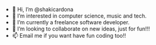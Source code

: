 - 👋 Hi, I’m @shakicardona
- 👀 I’m interested in computer science, music and tech.
- 🌱 I’m currently a freelance software developer.
- 💞️ I’m looking to collaborate on new ideas, just for fun!!!
- 📫 Email me if you want have fun coding too!!

<!---
shakicardona/shakicardona is a ✨ special ✨ repository because its `README.md` (this file) appears on your GitHub profile.
You can click the Preview link to take a look at your changes.
--->
